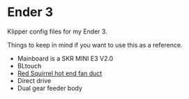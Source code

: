 # Ender 3
Klipper config files for my Ender 3.

Things to keep in mind if you want to use this as a reference.
 - Mainboard is a SKR MINI E3 V2.0
 - BLtouch
 - [Red Squirrel hot end fan duct](https://www.thingiverse.com/thing:4170231)
 - Direct drive
 - Dual gear feeder body